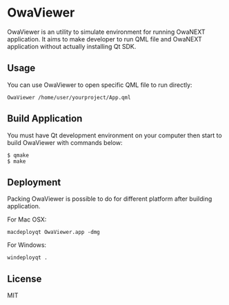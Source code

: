 OwaViewer
=========

OwaViewer is an utility to simulate environment for running OwaNEXT application. It aims to make developer to run QML file and OwaNEXT application without actually installing Qt SDK.

Usage
-

You can use OwaViewer to open specific QML file to run directly: 

```
OwaViewer /home/user/yourproject/App.qml
```

Build Application
-

You must have Qt development environment on your computer then start to build OwaViewer with commands below:
```
$ qmake
$ make
```

Deployment
-

Packing OwaViewer is possible to do for different platform after building application.

For Mac OSX:
```
macdeployqt OwaViewer.app -dmg
```

For Windows:
```
windeployqt .
```

License
-
MIT
